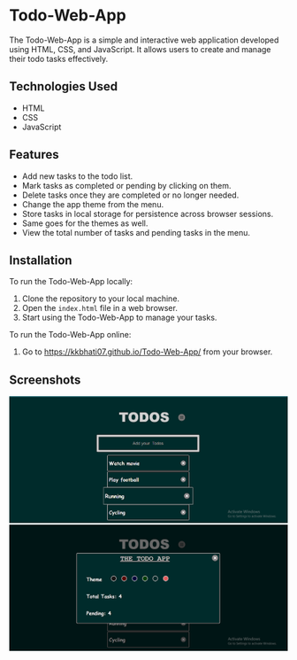 # Todo-Web-App

The Todo-Web-App is a simple and interactive web application developed using HTML, CSS, and JavaScript. It allows users to create and manage their todo tasks effectively.

## Technologies Used

- HTML
- CSS
- JavaScript

## Features

- Add new tasks to the todo list.
- Mark tasks as completed or pending by clicking on them.
- Delete tasks once they are completed or no longer needed.
- Change the app theme from the menu.
- Store tasks in local storage for persistence across browser sessions.
- Same goes for the themes as well.
- View the total number of tasks and pending tasks in the menu.

## Installation

To run the Todo-Web-App locally:

1. Clone the repository to your local machine.
3. Open the `index.html` file in a web browser.
4. Start using the Todo-Web-App to manage your tasks.

To run the Todo-Web-App online:
1. Go to https://kkbhati07.github.io/Todo-Web-App/ from your browser.

## Screenshots

![Todo-Web-App Screenshot](./Screenshots/1.png)
![Todo-Web-App Screenshot](./Screenshots/2.png)

